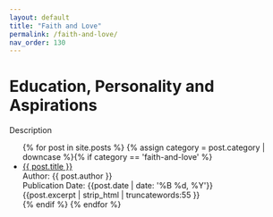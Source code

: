 ```yaml
---
layout: default
title: "Faith and Love"
permalink: /faith-and-love/
nav_order: 130
---
```

<h1 class="category-title">Education, Personality and Aspirations</h1>

<p>Description</p>

<ul>
  {% for post in site.posts %}
    {% assign category = post.category | downcase %}{% if category == 'faith-and-love' %}
      <li class="article-list">
        <a href="{{ post.url | prepend: site.baseurl }}">{{ post.title }}</a><br>
        <div class="author">Author: {{ post.author }}</div>
        <div class="publication-date">Publication Date: <time datetime="{{post.date | date: '%F'}}">{{post.date | date: '%B %d, %Y'}}</time></div>
        <div class="excerpt">{{post.excerpt | strip_html | truncatewords:55 }}</div>
      </li>
    {% endif %}
  {% endfor %}
</ul>
